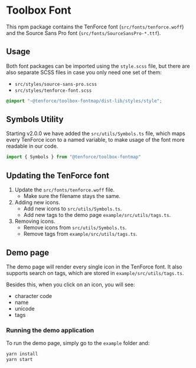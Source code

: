 # Toolbox Font

This npm package contains the TenForce font (`src/fonts/tenforce.woff`) and the Source Sans Pro font (`src/fonts/SourceSansPro-*.ttf`).

## Usage
Both font packages can be imported using the `style.scss` file, but there are also separate SCSS files in case you only need one set of them:
- `src/styles/source-sans-pro.scss`
- `src/styles/tenforce-font.scss`

``` scss
@import "~@tenforce/toolbox-fontmap/dist-lib/styles/style";
```

## Symbols Utility
Starting v2.0.0 we have added the `src/utils/Symbols.ts` file, which maps every TenForce icon to a named variable, to make usage of the font more readable in our code.

``` js
import { Symbols } from "@tenforce/toolbox-fontmap"
```

## Updating the TenForce font
1. Update the `src/fonts/tenforce.woff` file.
    - Make sure the filename stays the same.
2. Adding new icons.
    - Add new icons to `src/utils/Symbols.ts`.
    - Add new tags to the demo page `example/src/utils/tags.ts`.
3. Removing icons.
    - Remove icons from `src/utils/Symbols.ts`.
    - Remove tags from `example/src/utils/tags.ts`.


## Demo page
The demo page will render every single icon in the TenForce font. It also supports search on tags, which are stored in `example/src/utils/tags.ts`.

Besides this, when you click on an icon, you will see:
- character code
- name
- unicode
- tags

### Running the demo application
To run the demo page, simply go to the `example` folder and:
``` bash
yarn install
yarn start
```
